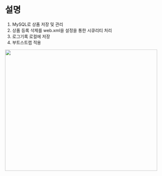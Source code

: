 # 설명
1) MySQL로 상품 저장 및 관리
2) 상품 등록 삭제를 web.xml을 설정을 통한 시큐리티 처리 
3) 로그기록 로컬에 저장
4) 부트스트랩 적용

<div class="col-md-6 al">
	  <img alt="" width="500" height="400" src="https://user-images.githubusercontent.com/61590709/88758155-bfbd9000-d1a2-11ea-95ed-ec0e24e6285f.gif">
</div>
